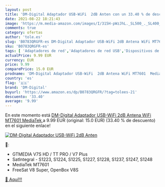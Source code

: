 ```yaml
---
layout: post
title: 'DM-Digital Adaptador USB-WiFi  2dB Anten con un 33.40 % de descuento'
date: 2021-08-22 18:21:43
image: 'https://m.media-amazon.com/images/I/315H-pWzJhL._SL500_._SL400_.jpg'
comments: true
category: ofertas
author: 'tole.es'
slug: 'B0783QRGFR-es DM-Digital Adaptador USB-WiFi 2dB Antena WiFi MT7601 MediaTek'
sku: 'B0783QRGFR-es'
tags: [ 'Adaptadores de red','Adaptadores de red USB','Dispositivos de red','Informática','dm-digital','wifi', ]
actualPrice: 9.99 EUR
currency: EUR
price: 9.99
comparePrice: 15.0 EUR
prodname: 'DM-Digital Adaptador USB-WiFi  2dB Antena WiFi MT7601  MediaTek '
country: 'es'
flag: '🇪🇸'
brand: 'DM-Digital'
buyurl: 'https://www.amazon.es/dp/B0783QRGFR/?tag=tolees-21'
descuento: '33.40'
average: '9.99'
---
```


En este momento está [DM-Digital Adaptador USB-WiFi  2dB Antena WiFi MT7601  MediaTek ](https://www.amazon.es/dp/B0783QRGFR/?tag=tolees-21) a 9.99 EUR (original: 15.0 EUR) (33.40 %  de descuento) en el siguiente enlace!

[![DM-Digital Adaptador USB-WiFi  2dB Anten](https://m.media-amazon.com/images/I/315H-pWzJhL._SL500_._SL400_.jpg)](https://www.amazon.es/dp/B0783QRGFR/?tag=tolees-21)

🔎:

- GTMEDIA V7S HD / TT PRO / V7 Plus
- SatIntegral - S1223, S1224, S1225, S1227, S1228, S1237, S1247, S1248
- MediaTek MT7601
- FreeSat V8 Super, OpenBox V8S

[🛒 Aquí!!!](https://www.amazon.es/dp/B0783QRGFR/?tag=tolees-21)
